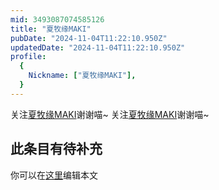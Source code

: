 ```yaml
---
mid: 3493087074585126
title: "夏牧缘MAKI"
pubDate: "2024-11-04T11:22:10.950Z"
updatedDate: "2024-11-04T11:22:10.950Z"
profile:
  {
    Nickname: ["夏牧缘MAKI"],
  }
---
```


关注[夏牧缘MAKI](https://space.bilibili.com/3493087074585126)谢谢喵~ 关注[夏牧缘MAKI](https://space.bilibili.com/3493087074585126)谢谢喵~

## 此条目有待补充
你可以在[这里](https://github.com/Yuhanawa/VTuber.ICU/edit/master/src/content/v/夏牧缘MAKI/index.md)编辑本文

